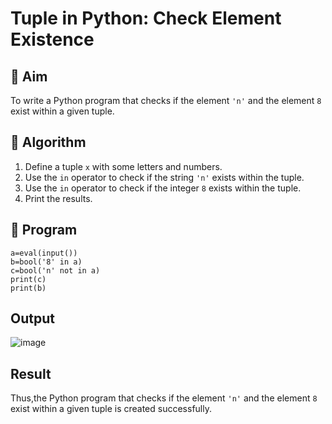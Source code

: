 # Tuple in Python: Check Element Existence

## 🎯 Aim
To write a Python program that checks if the element `'n'` and the element `8` exist within a given tuple.

## 🧠 Algorithm
1. Define a tuple `x` with some letters and numbers.
2. Use the `in` operator to check if the string `'n'` exists within the tuple.
3. Use the `in` operator to check if the integer `8` exists within the tuple.
4. Print the results.

## 🧾 Program
```
a=eval(input())
b=bool('8' in a)
c=bool('n' not in a)
print(c)
print(b)
```

## Output
![image](https://github.com/user-attachments/assets/cc8b2cf9-93cb-493c-b732-a743307ae326)

## Result
Thus,the Python program that checks if the element `'n'` and the element `8` exist within a given tuple is created successfully.

